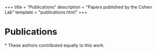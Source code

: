 +++
title = "Publications"
description = "Papers published by the Cohen Lab"
template = "publications.html"
+++
# Publications

\* These authors contributed equally to this work.

